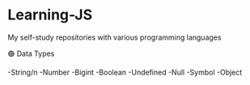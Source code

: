 # Learning-JS
My self-study repositories with various programming languages

🟢 Data Types

-String/n
-Number
-Bigint
-Boolean
-Undefined
-Null
-Symbol
-Object
